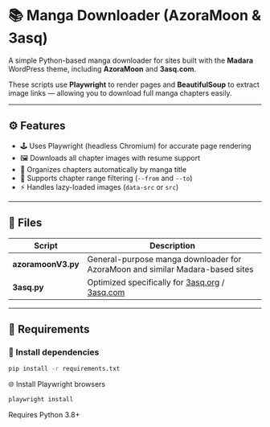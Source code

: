 # 📚 Manga Downloader (AzoraMoon & 3asq)

A simple Python-based manga downloader for sites built with the **Madara** WordPress theme, including **AzoraMoon** and **3asq.com**.

These scripts use **Playwright** to render pages and **BeautifulSoup** to extract image links — allowing you to download full manga chapters easily.

---

## ⚙️ Features
- 🕹️ Uses Playwright (headless Chromium) for accurate page rendering  
- 🖼️ Downloads all chapter images with resume support  
- 📂 Organizes chapters automatically by manga title  
- 🧭 Supports chapter range filtering (`--from` and `--to`)  
- ⚡ Handles lazy-loaded images (`data-src` or `src`)  

---

## 📄 Files
| Script | Description |
|--------|-------------|
| **azoramoonV3.py** | General-purpose manga downloader for AzoraMoon and similar Madara-based sites |
| **3asq.py** | Optimized specifically for [3asq.org](https://3asq.org/) / [3asq.com](https://3asq.com) |

---

## 🧩 Requirements

### 🔧 Install dependencies
```bash
pip install -r requirements.txt
```
🌐 Install Playwright browsers
```bash
playwright install
```

Requires Python 3.8+
